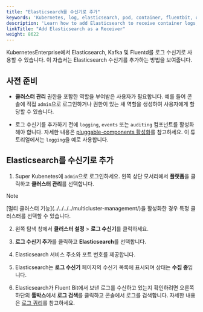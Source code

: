```yaml
---
title: "Elasticsearch를 수신기로 추가"
keywords: 'Kubernetes, log, elasticsearch, pod, container, fluentbit, output'
description: 'Learn how to add Elasticsearch to receive container logs, resource events, or audit logs.'
linkTitle: "Add Elasticsearch as a Receiver"
weight: 8622
---
```

KubernetesEnterprise에서 Elasticsearch, Kafka 및 Fluentd를 로그 수신기로 사용할 수 있습니다. 이 자습서는 Elasticsearch 수신기를 추가하는 방법을 보여줍니다.

## 사전 준비

- **클러스터 관리** 권한을 포함한 역할을 부여받은 사용자가 필요합니다. 예를 들어 콘솔에 직접 `admin`으로 로그인하거나 권한이 있는 새 역할을 생성하여 사용자에게 할당할 수 있습니다.

- 로그 수신기를 추가하기 전에 `logging`, `events` 또는 `auditing` 컴포넌트를 활성화해야 합니다. 자세한 내용은 [pluggable-components 활성화](../../../../pluggable-components/)를 참고하세요. 이 튜토리얼에서는 `logging`을 예로 사용합니다.

## Elasticsearch를 수신기로 추가

1. Super Kubenetes에 `admin`으로 로그인하세요. 왼쪽 상단 모서리에서 **플랫폼**을 클릭하고 **클러스터 관리**를 선택합니다.

  <div className="notices note">
    <p>Note</p>
    <div>
      [멀티 클러스터 기능](../../../../multicluster-management/)을 활성화한 경우 특정 클러스터를 선택할 수 있습니다.
    </div>
  </div>


2. 왼쪽 탐색 창에서 **클러스터 설정** > **로그 수신기**를 클릭하세요.

3. **로그 수신기 추가**를 클릭하고 **Elasticsearch**를 선택합니다.

4. Elasticsearch 서비스 주소와 포트 번호를 제공합니다.

5. Elasticsearch는 **로그 수신기** 페이지의 수신기 목록에 표시되며 상태는 **수집 중**입니다.

6. Elasticsearch가 Fluent Bit에서 보낸 로그를 수신하고 있는지 확인하려면 오른쪽 하단의 **툴박스**에서 **로그 검색**를 클릭하고 콘솔에서 로그를 검색합니다. 자세한 내용은 [로그 쿼리](../../../../toolbox/log-query/)를 참고하세요.
